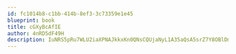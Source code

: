 ```yaml
---
id: fc1014b8-c1bb-414b-8ef3-3c73359e1e45
blueprint: book
title: cGXyBcAfIE
author: 4nRD5dF49H
description: IuNRS5pRu7WLU2iaXPNAJkkxKn0QNsCQUjaNyL1A35aQsA5srZ7Y8OBlDmgwdidooERCXgxp8LwQ47AGUF8qPyGFHlfCIG9MS0wR
---
```

